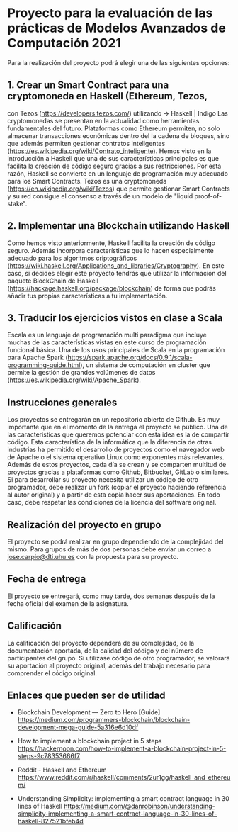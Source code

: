 # Proyecto para la evaluación de las prácticas de Modelos Avanzados de Computación 2021

Para la realización del proyecto podrá elegir una de las siguientes opciones:

## 1. Crear un Smart Contract para una cryptomoneda en Haskell (Ethereum, Tezos, 

con Tezos (https://developers.tezos.com/) utilizando -> Haskell | Indigo
Las cryptomonedas se presentan en la actualidad como herramientas fundamentales del futuro. Plataformas como Ethereum permiten, no solo almacenar transacciones económicas dentro del la cadena de bloques, sino que además permiten gestionar contratos inteligentes (https://es.wikipedia.org/wiki/Contrato_inteligente). Hemos visto en la introducción a Haskell que una de sus características principales es que facilita la creación de código seguro gracias a sus restricciones. Por esta razón, Haskell se convierte en un lenguaje de programación muy adecuado para los Smart Contracts. Tezos es una cryptomoneda (https://en.wikipedia.org/wiki/Tezos) que permite gestionar Smart Contracts y su red consigue el consenso a través de un modelo de "liquid proof-of-stake".   

## 2. Implementar una Blockchain utilizando Haskell
Como hemos visto anteriormente, Haskell facilita la creación de código seguro. Además incorpora características que lo hacen especialmente adecuado para los algoritmos criptográficos (https://wiki.haskell.org/Applications_and_libraries/Cryptography). En este caso, si decides elegir este proyecto tendrás que utilizar la información del paquete BlockChain de Haskell (https://hackage.haskell.org/package/blockchain) de forma que podrás añadir tus propias características a tu implementación.

## 3. Traducir los ejercicios vistos en clase a Scala 
Escala es un lenguaje de programación multi paradigma que incluye muchas de las características vistas en este curso de programación funcional básica. Una de los usos principales de Scala en la programación para Apache Spark (https://spark.apache.org/docs/0.9.1/scala-programming-guide.html), un sistema de computación en cluster que permite la gestión de grandes volúmenes de datos (https://es.wikipedia.org/wiki/Apache_Spark).

## Instrucciones generales
Los proyectos se entregarán en un repositorio abierto de Github. Es muy importante que en el momento de la entrega el proyecto se público. Una de las caracteristicas que queremos potenciar con esta idea es la de compartir código. Esta característica de la informática que la
diferencia de otras industrias ha permitido el desarrollo de proyectos como el navegador web de Apache o el sistema operativo Linux como exponentes más relevantes. Además de estos proyectos, cada día se crean y se comparten multitud de proyectos gracias a plataformas como Github, Bitbucket, GitLab o similares. Si para desarrollar su proyecto necesita utilizar un código de otro programador, debe realizar un fork (copiar el proyecto haciendo referencia al autor original) y a partir de esta copia hacer sus aportaciones. En todo caso, debe respetar las condiciones de la licencia del software original.

## Realización del proyecto en grupo
El proyecto se podrá realizar en grupo dependiendo de la complejidad del mismo. Para grupos de más de dos personas debe enviar un correo a jose.carpio@dti.uhu.es con la propuesta para su proyecto.

## Fecha de entrega
El proyecto se entregará, como muy tarde, dos semanas después de la fecha oficial del examen de la asignatura.

## Calificación
La calificación del proyecto dependerá de su complejidad, de la documentación aportada, de la calidad del código y del número de participantes del grupo. Si utilizase código de otro programador, se valorará su aportación al proyecto original, además del trabajo necesario para comprender el código original.

## Enlaces que pueden ser de utilidad

- Blockchain Development — Zero to Hero [Guide]
https://medium.com/programmers-blockchain/blockchain-development-mega-guide-5a316e6d10df

- How to implement a blockchain project in 5 steps
https://hackernoon.com/how-to-implement-a-blockchain-project-in-5-steps-9c78353666f7


- Reddit - Haskell and Ethereum
https://www.reddit.com/r/haskell/comments/2ur1gg/haskell_and_ethereum/

- Understanding Simplicity: implementing a smart contract language in 30 lines of Haskell
https://medium.com/@danrobinson/understanding-simplicity-implementing-a-smart-contract-language-in-30-lines-of-haskell-827521bfeb4d
